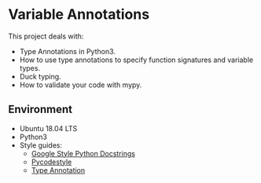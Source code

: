# Variable Annotations
This project deals with:
 - Type Annotations in Python3.
 - How to use type annotations to specify function signatures and variable types.
 - Duck typing.
 - How to validate your code with mypy.

 ## Environment
 - Ubuntu 18.04 LTS
 - Python3
 - Style guides:
    - [Google Style Python Docstrings](https://sphinxcontrib-napoleon.readthedocs.io/en/latest/example_google.html)
    - [Pycodestyle](https://pycodestyle.pycqa.org/en/latest/intro.html#example-usage-and-output)
    - [Type Annotation](https://mypy.readthedocs.io/en/latest/cheat_sheet_py3.html)
